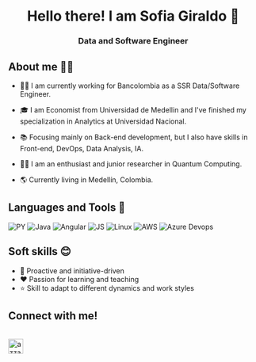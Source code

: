 <h1 align="center">Hello there! I am Sofia Giraldo 👋</h1>

<h3 align="center">Data and Software Engineer</h3>

## About me 🙋‍♂️

- 👨‍💼 I am currently working for Bancolombia as a SSR Data/Software Engineer.

- 🎓 I am Economist from Universidad de Medellin and I've finished my specialization in Analytics at Universidad Nacional.

- 📚 Focusing mainly on Back-end development, but I also have skills in Front-end, DevOps, Data Analysis, IA.

- 👨‍💻 I am an enthusiast and junior researcher in Quantum Computing.

- 🌎 Currently living in Medellín, Colombia.

## Languages and Tools 🧰

  ![PY](https://img.shields.io/badge/Python-007ACC?style=for-the-badge&logo=python&logoColor=white)
  ![Java](https://img.shields.io/badge/Java-ED8B00?style=for-the-badge&logo=openjdk&logoColor=white)
  ![Angular](https://img.shields.io/badge/Angular-f42165?style=for-the-badge&logo=angular&logoColor=white)
  ![JS](https://img.shields.io/badge/JavaScript-F7DF1E?style=for-the-badge&logo=javascript&logoColor=black)
  ![Linux](https://img.shields.io/badge/Linux-F7DF1E?style=for-the-badge&logo=linux&logoColor=black)
  ![AWS](https://img.shields.io/badge/Amazon_AWS-FF9900?style=for-the-badge&logo=amazonaws&logoColor=white)
  ![Azure Devops](https://img.shields.io/badge/Azure_DevOps-0078D7?style=for-the-badge&logo=azure-devops&logoColor=white)

## Soft skills 😊

- 🚀 Proactive and initiative-driven
- ❤️ Passion for learning and teaching
- ⭐ Skill to adapt to different dynamics and work styles

## Connect with me!

<p align="left">
      <br/>
      <a href="https://www.linkedin.com/in/yackelin-sof%C3%ADa-giraldo-casta%C3%B1o/" target="blank"><img align="center"
         src="https://img.shields.io/badge/linkedin-%231DA1F2.svg?style=for-the-badge&logo=linkedin&logoColor=white"
         alt="azzar" height="30"/></a>
</p>
